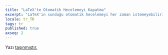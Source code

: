 ```yaml
---
title: "LaTeX'te Otomatik Hecelemeyi Kapatma"
excerpt: "LaTeX'in sunduğu otomatik hecelemeyi her zaman istemeyebiliriz."
locale: tr_TR
tags: tr
published: true
axseq: 2
---
```


<!-- markdownlint-capture -->
<!-- markdownlint-disable -->
<script type="text/javascript">
    window.location.href = "https://ayazar.dev/blog/12/latex-otomatik-hecelemeyi-kapatma.html";
</script>
<!-- markdownlint-restore -->

Yazı [taşınmıştır.](https://ayazar.dev/blog/12/latex-otomatik-hecelemeyi-kapatma.html)

